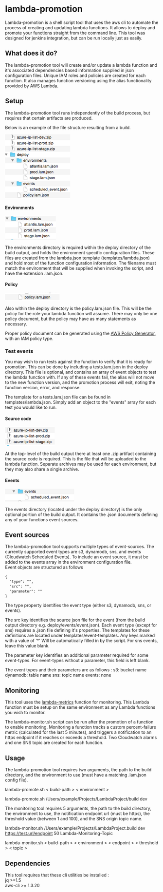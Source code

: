 # lambda-promotion

Lambda-promotion is a shell script tool that uses the aws cli to automate the process of creating and updating lambda functions.  It allows to deploy and promote your functions straight from the command line.  This tool was designed for jenkins integration, but can be run locally just as easily.  

## What does it do?

The lambda-promotion tool will create and/or update a lambda function and it's associated dependencies based information supplied in json configuration files.  Unique IAM roles and policies are created for each function.  It also manages function versioning using the alias functionality provided by AWS Lambda.

## Setup
The lambda-promotion tool runs independently of the build process, but requires that certain artifacts are produced.

Below is an example of the file structure resulting from a build.

![Build Artifacts](/images/build-artifacts.png?raw=true)

#### Environments

![Environments Directory](/images/environments.png?raw=true)

The environments directory is required within the deploy directory of the build output, and holds the environment specific configuration files.  These files are created from the lambda.json template (templates/lambda.json) and hold most of the function configuration information.  The filename must match the environment that will be supplied when invoking the script, and have the extension .lam.json.

#### Policy

![Policy.json](/images/policy.png?raw=true)

Also within the deploy directory is the policy.lam.json file.  This will be the policy for the role your lambda function will assume. There may only be one policy document, but the policy may have as many statements as necessary.

Proper policy document can be generated using the [AWS Policy Generator](http://awspolicygen.s3.amazonaws.com/policygen.html), with an IAM policy type.

### Test events

You may wish to run tests against the function to verify that it is ready for promotion.  This can be done by including a tests.lam.json in the deploy directory.  This file is optional, and contains an array of event objects to test the lambda function with.  If any of these events fail, the alias will not move to the new function version, and the promotion process will exit, noting the function version, error, and response.

The template for a tests.lam.json file can be found in templates/lambda.json.  Simply add an object to the "events" array for each test you would like to run.

#### Source code

![Source Code Artifacts](/images/source-artifacts.png?raw=true)

At the top-level of the build output there at least one .zip artifact containing the source code is required.  This is the file that will be uploaded to the lambda function.  Separate archives may be used for each environment, but they may also share a single archive.

#### Events

![Events](/images/events.png?raw=true)

The events directory (located under the deploy directory) is the only optional portion of the build output.  It contains the .json documents defining any of your functions event sources.


## Event sources

The lambda-promotion tool supports multiple types of event-sources.
The currently supported event types are s3, dynamodb, sns, and events (Cloudwatch Scheduled Events).  To include an event source, it must be added to the events array in the environment configuration file.  
Event objects are structured as follows
```
{
  "type": "",
  "src": "",
  "parameter": ""
}
```
The type property identifies the event type (either s3, dynamodb, sns, or events).  

The src key identifies the source json file for the event (from the build output directory e.g. deploy/events/event.json).  Each event type (except for sns) requires a .json file defining it's properties.  The templates for these definitions are located under templates/event-templates.  Any keys marked with a value of '*' Will be automatically filled in by the script.  For sns events, leave this value blank.

The parameter key identifies an additional parameter required for some event-types.  For event-types without a parameter, this field is left blank.  

The event types and their parameters are as follows :
s3: bucket name
dynamodb: table name
sns: topic name
events: none

## Monitoring

This tool uses the [lambda-metrics](https://github.com/Signiant/lambda-metrics) function for monitoring.  This Lambda function must be setup on the same environment as any Lambda functions you wish to monitor.

The lambda-monitor.sh script can be run after the promotion of a function to enable monitoring.  Monitoring a function tracks a custom percent-failure metric (calculated for the last 5 minutes), and triggers a notification to an https endpoint if it reaches or exceeds a threshold. Two Cloudwatch alarms and one SNS topic are created for each function.

## Usage

The lambda-promotion tool requires two arguments, the path to the build directory, and the environment to use (must have a matching .lam.json config file).

lambda-promote.sh < build-path > < environment >

lambda-promote.sh /Users/example/Projects/LambdaProject/build dev

The monitoring tool requires 5 arguments, the path to the build directory, the environment to use, the notification endpoint url (must be https), the threshold value (between 1 and 100), and the SNS origin topic name.  

  lambda-monitor.sh /Users/example/Projects/LambdaProject.build dev https://test.url/endpoint 50 Lambda-Monitoring-Topic

  lambda-monitor.sh < build-path > < environment > < endpoint > < threshold > < topic >

## Dependencies
This tool requires that these cli utilities be installed :  
jq >=1.5  
aws-cli >= 1.3.20
